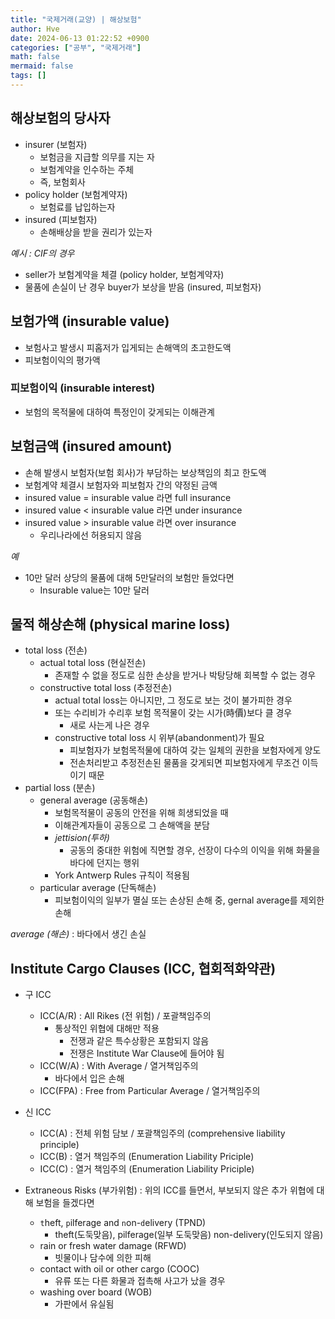 ```yaml
---
title: "국제거래(교양) | 해상보험"
author: Hve
date: 2024-06-13 01:22:52 +0900
categories: ["공부", "국제거래"]
math: false
mermaid: false
tags: []
---
```


## 해상보험의 당사자

- insurer (보험자)
    - 보험금을 지급할 의무를 지는 자
    - 보험계약을 인수하는 주체
    - 즉, 보험회사
- policy holder (보험계약자)
    - 보험료를 납입하는자
- insured (피보험자)
    - 손해배상을 받을 권리가 있는자

*예시 : CIF의 경우*
- seller가 보험계약을 체결 (policy holder, 보험계약자)
- 물품에 손실이 난 경우 buyer가 보상을 받음 (insured, 피보험자)

## 보험가액 (insurable value)
- 보험사고 발생시 피홉저가 입게되는 손해액의 초고한도액
- 피보험이익의 평가액

### 피보험이익 (insurable interest)

- 보험의 목적물에 대하여 특정인이 갖게되는 이해관계

## 보험금액 (insured amount)

- 손해 발생시 보험자(보험 회사)가 부담하는 보상책임의 최고 한도액
- 보험계약 체결시 보험자와 피보험자 간의 약정된 금액
- insured value = insurable value 라면 full insurance
- insured value < insurable value 라면 under insurance
- insured value > insurable value 라면 over insurance
    - 우리나라에선 허용되지 않음


*예*
- 10만 달러 상당의 물품에 대해 5만달러의 보험만 들었다면
    - Insurable value는 10만 달러

## 물적 해상손해 (physical marine loss)

- total loss (전손)
    - actual total loss (현실전손)
        - 존재할 수 없을 정도로 심한 손상을 받거나 박탕당해 회복할 수 없는 경우
    - constructive total loss (추정전손)
        - actual total loss는 아니지만, 그 정도로 보는 것이 불가피한 경우
        - 또는 수리비가 수리후 보험 목적물이 갖는 시가(時價)보다 클 경우
            - 새로 사는게 나은 경우
        - constructive total loss 시 위부(abandonment)가 필요
            - 피보험자가 보험목적물에 대하여 갖는 일체의 권한을 보험자에게 양도
            - 전손처리받고 추정전손된 물품을 갖게되면 피보험자에게 무조건 이득이기 때문
- partial loss (분손)
    - general average (공동해손)
        - 보험목적물이 공동의 안전을 위해 희생되었을 때
        - 이해관계자들이 공동으로 그 손해액을 분담
        - *jettision(투하)*
            - 공동의 중대한 위험에 직면할 경우, 선장이 다수의 이익을 위해 화물을 바다에 던지는 행위
        - York Antwerp Rules 규칙이 적용됨
    - particular average (단독해손)
        - 피보험이익의 일부가 멸실 또는 손상된 손해 중, gernal average를 제외한 손해

*average (해손)* : 바다에서 생긴 손실

## Institute Cargo Clauses (ICC, 협회적화약관)

- 구 ICC
    - ICC(A/R) : All Rikes (전 위험) / 포괄책임주의
        - 통상적인 위협에 대해만 적용
            - 전쟁과 같은 특수상황은 포함되지 않음
            - 전쟁은 Institute War Clause에 들어야 됨
    - ICC(W/A) : With Average / 열거책임주의
        - 바다에서 입은 손해
    - ICC(FPA) : Free from Particular Average / 열거책임주의
- 신 ICC
    - ICC(A) : 전체 위험 담보 / 포괄책임주의 (comprehensive liability principle)
    - ICC(B) : 열거 책임주의 (Enumeration Liability Priciple)
    - ICC(C) : 열거 책임주의 (Enumeration Liability Priciple)

- Extraneous Risks (부가위험) : 위의 ICC를 들면서, 부보되지 않은 추가 위협에 대해 보험을  들겠다면
    - `t`heft, `p`ilferage and `n`on-`d`elivery (TPND)
        - theft(도둑맞음), pilferage(일부 도둑맞음) non-delivery(인도되지 않음)
    - rain or fresh water damage (RFWD)
        - 빗물이나 담수에 의한 피해
    - contact with oil or other cargo (COOC)
        - 유류 또는 다른 화물과 접촉해 사고가 났을 경우
    - washing over board (WOB)
        - 가판에서 유실됨